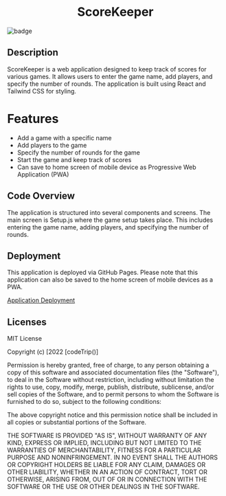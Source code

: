 <h1 align="center">ScoreKeeper</h1>

![badge](https://img.shields.io/badge/license-MIT-blue)<br />

## Description
ScoreKeeper is a web application designed to keep track of scores for various games. It allows users to enter the game name, add players, and specify the number of rounds. The application is built using React and Tailwind CSS for styling.

# Features
- Add a game with a specific name
- Add players to the game
- Specify the number of rounds for the game
- Start the game and keep track of scores
- Can save to home screen of mobile device as Progressive Web Application (PWA)

## Code Overview
The application is structured into several components and screens. The main screen is Setup.js where the game setup takes place. This includes entering the game name, adding players, and specifying the number of rounds.

## Deployment
This application is deployed via GitHub Pages. Please note that this application can also be saved to the home screen of mobile devices as a PWA.

[Application Deployment](https://hephaestus01.github.io/score-keeper/)

## Licenses
MIT License

Copyright (c) [2022 [codeTrip()]

Permission is hereby granted, free of charge, to any person obtaining a copy
of this software and associated documentation files (the "Software"), to deal
in the Software without restriction, including without limitation the rights
to use, copy, modify, merge, publish, distribute, sublicense, and/or sell
copies of the Software, and to permit persons to whom the Software is
furnished to do so, subject to the following conditions:

The above copyright notice and this permission notice shall be included in all
copies or substantial portions of the Software.

THE SOFTWARE IS PROVIDED "AS IS", WITHOUT WARRANTY OF ANY KIND, EXPRESS OR
IMPLIED, INCLUDING BUT NOT LIMITED TO THE WARRANTIES OF MERCHANTABILITY,
FITNESS FOR A PARTICULAR PURPOSE AND NONINFRINGEMENT. IN NO EVENT SHALL THE
AUTHORS OR COPYRIGHT HOLDERS BE LIABLE FOR ANY CLAIM, DAMAGES OR OTHER
LIABILITY, WHETHER IN AN ACTION OF CONTRACT, TORT OR OTHERWISE, ARISING FROM,
OUT OF OR IN CONNECTION WITH THE SOFTWARE OR THE USE OR OTHER DEALINGS IN THE
SOFTWARE.